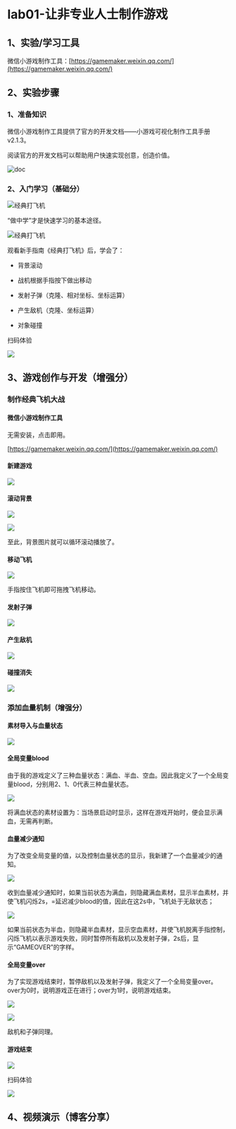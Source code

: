 # lab01-让非专业人士制作游戏

## 1、实验/学习工具

微信小游戏制作工具：[https://gamemaker.weixin.qq.com/](https://gamemaker.weixin.qq.com/)

## 2、实验步骤

### 1、准备知识

微信小游戏制作工具提供了官方的开发文档——小游戏可视化制作工具手册 v2.1.3。

阅读官方的开发文档可以帮助用户快速实现创意，创造价值。

![doc](screenshot/Screenshot%202023-09-01%20155322.png)

### 2、入门学习（基础分）

<img title="" src="screenshot/教学视频.png" alt="经典打飞机" data-align="inline">

“做中学”才是快速学习的基本途径。

![经典打飞机](screenshot/经典打飞机%20.png)

观看新手指南《经典打飞机》后，学会了：

- 背景滚动

- 战机根据手指按下做出移动

- 发射子弹（克隆、相对坐标、坐标运算）

- 产生敌机（克隆、坐标运算）

- 对象碰撞

扫码体验

![](screenshot/练手飞机_1694099664204.png)

## 3、游戏创作与开发（增强分）

### 制作经典飞机大战

#### 微信小游戏制作工具

无需安装，点击即用。

[https://gamemaker.weixin.qq.com/](https://gamemaker.weixin.qq.com/)

#### 新建游戏

![](screenshot/新建游戏.png)

#### 滚动背景

![](screenshot/滚动循环.png)

![](screenshot/自动移动.png)

至此，背景图片就可以循环滚动播放了。

#### 移动飞机

![](screenshot/任意拖拽.png)

手指按住飞机即可拖拽飞机移动。

#### 发射子弹

![](screenshot/发射子弹.png)

#### 产生敌机

![](screenshot/产生敌机.png)

#### 碰撞消失

![](screenshot/碰撞消失.png)

### 添加血量机制（增强分）

#### 素材导入与血量状态

![](screenshot/导入素材.png)

#### 全局变量blood

由于我的游戏定义了三种血量状态：满血、半血、空血。因此我定义了一个全局变量blood，分别用2、1、0代表三种血量状态。

![](screenshot/全局变量blood.png)

将满血状态的素材设置为：当场景启动时显示，这样在游戏开始时，便会显示满血，无需再判断。

#### 血量减少通知

为了改变全局变量的值，以及控制血量状态的显示，我新建了一个血量减少的通知。

![](screenshot/血量减少1.png)

收到血量减少通知时，如果当前状态为满血，则隐藏满血素材，显示半血素材，并使飞机闪烁2s，=延迟减少blood的值，因此在这2s中，飞机处于无敌状态；

![](screenshot/血量减少2.png)

如果当前状态为半血，则隐藏半血素材，显示空血素材，并使飞机脱离手指控制，闪烁飞机以表示游戏失败，同时暂停所有敌机以及发射子弹，2s后，显示“GAMEOVER”的字样。

#### 全局变量over

为了实现游戏结束时，暂停敌机以及发射子弹，我定义了一个全局变量over。over为0时，说明游戏正在进行；over为1时，说明游戏结束。

![](screenshot/敌机over.png)

![](screenshot/子弹over.png)

敌机和子弹同理。

#### 游戏结束

![](screenshot/效果.png)

扫码体验

![](screenshot/雷霆战机Ultra.png)

## 4、视频演示（博客分享）
